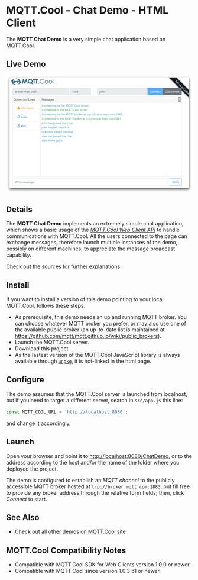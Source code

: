 # MQTT.Cool - Chat Demo - HTML Client

The **MQTT Chat Demo** is a very simple chat application based on
MQTT.Cool.

## Live Demo

[![Live Demo](screen-large.png)](https://demos.mqtt.cool/chat/index.html)

## Details

The **MQTT Chat Demo** implements an extremely simple chat application, which
shows a basic usage of the
*[MQTT.Cool Web Client API](http://www.lightstreamer.com/api/mqtt.cool-web-client/latest/)*
to handle communications with MQTT.Cool. All the users connected to the page can
exchange messages, therefore launch multiple instances of the demo, possibly on
different machines, to appreciate the message broadcast capability.

Check out the sources for further explanations.

## Install

If you want to install a version of this demo pointing to your local MQTT.Cool,
follows these steps.

* As prerequisite, this demo needs an up and running MQTT broker. You can choose
whatever MQTT broker you prefer, or may also use one of the available public
broker (an up-to-date list is maintained at
https://github.com/mqtt/mqtt.github.io/wiki/public_brokers).
* Launch the MQTT.Cool server.
* Download this project.
* As the lastest version of the MQTT.Cool JavaScript library is always available
through [`unpkg`](https://unpkg.com/#/), it is hot-linked in the html page.

## Configure

The demo assumes that the MQTT.Cool server is launched from localhost, but if
you need to target a different server, search in `src/app.js` this
line:

```js
const MQTT_COOL_URL = 'http://localhost:8080';
```

and change it accordingly.

## Launch

Open your browser and point it to
[http://localhost:8080/ChatDemo](http://localhost:8080/ChatDemo), or to the
address according to the host and/or the name of the folder where you deployed
the project.

The demo is configured to establish an *MQTT channel* to the publicly accessible
MQTT broker hosted at `tcp://broker.mqtt.com:1883`, but fill free to provide
any broker address through the relative form fields; then, click *Connect* to
start.

## See Also

* [Check out all other demos on MQTT.Cool site](https://mqtt.cool/demos)

## MQTT.Cool Compatibility Notes

* Compatible with MQTT.Cool SDK for Web Clients version 1.0.0 or newer.
* Compatible with MQTT.Cool since version 1.0.3 b1 or newer.

